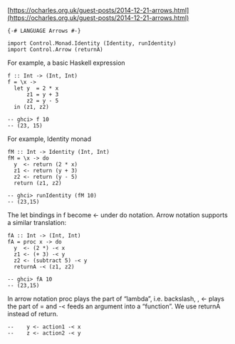 [https://ocharles.org.uk/guest-posts/2014-12-21-arrows.html](https://ocharles.org.uk/guest-posts/2014-12-21-arrows.html)

```
{-# LANGUAGE Arrows #-}

import Control.Monad.Identity (Identity, runIdentity)
import Control.Arrow (returnA)
```

For example, a basic Haskell expression
```
f :: Int -> (Int, Int)
f = \x ->
  let y  = 2 * x
      z1 = y + 3
      z2 = y - 5
  in (z1, z2)
  
-- ghci> f 10
-- (23, 15)
```

For example, Identity monad
```
fM :: Int -> Identity (Int, Int)
fM = \x -> do
  y  <- return (2 * x)
  z1 <- return (y + 3)
  z2 <- return (y - 5)
  return (z1, z2)

-- ghci> runIdentity (fM 10)
-- (23,15)
```

The let bindings in f become <- under do notation. Arrow notation supports a similar translation:
```
fA :: Int -> (Int, Int)
fA = proc x -> do
  y  <- (2 *) -< x
  z1 <- (+ 3) -< y
  z2 <- (subtract 5) -< y
  returnA -< (z1, z2)

-- ghci> fA 10
-- (23,15)
```

In arrow notation proc plays the part of “lambda”, i.e. backslash, \, <- plays the part of = and -< feeds an argument into a “function”. We use returnA instead of return.

```
--    y <- action1 -< x
--    z <- action2 -< y
```